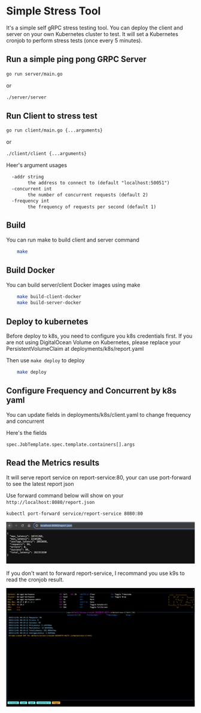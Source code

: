 # Simple Stress Tool

It's a simple self gRPC stress testing tool.
You can deploy the client and server on your own Kubernetes cluster to test.
It will set a Kubernetes cronjob to perform stress tests (once every 5 minutes).

## Run a simple ping pong GRPC Server

```bash
go run server/main.go
```

or 

```bash
./server/server
```

## Run Client to stress test

```bash
go run client/main.go {...arguments}
```

or 
```bash
./client/client {...arguments}
```

Heer's argument usages

```
  -addr string
        the address to connect to (default "localhost:50051")
  -concurrent int
        the number of concurrent requests (default 2)
  -frequency int
        the frequency of requests per second (default 1)
```

## Build

You can run make to build client and server command

```bash
    make
```

## Build Docker

You can build server/client Docker images using make

```bash
    make build-client-docker
    make build-server-docker
```

## Deploy to kubernetes

Before deploy to k8s, you need to configure you k8s credentials first.
If you are not using DigitalOcean Volume on Kubernetes, please replace your PersistentVolumeClaim at deployments/k8s/report.yaml

Then use `make deploy` to deploy

```bash
    make deploy
```

## Configure Frequency and Concurrent by k8s yaml

You can update fields in deployments/k8s/client.yaml to change frequency and concurrent

Here's the fields

```
spec.JobTemplate.spec.template.containers[].args
```

## Read the Metrics results

It will serve report service on report-service:80, your can use port-forward to see the latest report json

Use forward command below will show on your `http://localhost:8080/report.json`

```bash
kubectl port-forward service/report-service 8080:80
```

![report-screenshot](./assets/images/report-snapshot.png)

If you don't want to forward report-service, I recommand you use k9s to read the cronjob result.

![screenshot](./assets/images/screenshot.png)


